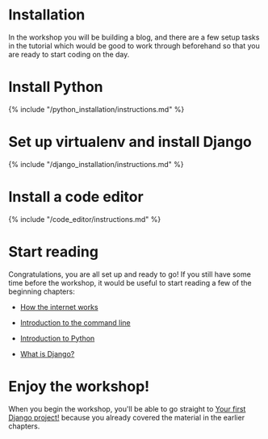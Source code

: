 # Installation
In the workshop you will be building a blog, and there are a few setup tasks in the tutorial which would be good to work through beforehand so that you are ready to start coding on the day.

# Install Python
{% include "/python_installation/instructions.md" %}

# Set up virtualenv and install Django
{% include "/django_installation/instructions.md" %}

# Install a code editor
{% include "/code_editor/instructions.md" %}

# Start reading

Congratulations, you are all set up and ready to go! If you still have some time before the workshop, it would be useful to start reading a few of the beginning chapters:

* [How the internet works](../how_the_internet_works/README.md)

* [Introduction to the command line](../intro_to_command_line/README.md)

* [Introduction to Python](../python_introduction/README.md)

* [What is Django?](../django/README.md)


# Enjoy the workshop!

When you begin the workshop, you'll be able to go straight to [Your first Django project!](../django_start_project/README.md) because you already covered the material in the earlier chapters.